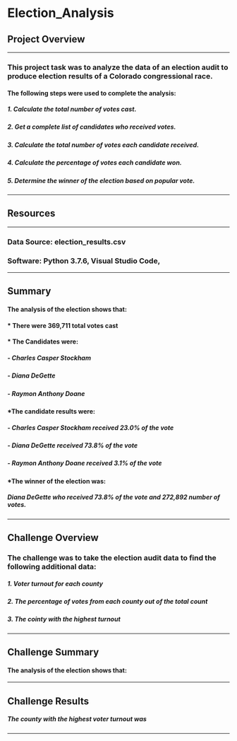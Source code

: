 # Election_Analysis
## Project Overview
---
### This project task was to analyze the data of an election audit to produce election results of a Colorado congressional race.
#### The following steps were used to complete the analysis:
##### 1. Calculate the total number of votes cast.
##### 2. Get a complete list of candidates who received votes.
##### 3. Calculate the total number of votes each candidate received.
##### 4. Calculate the percentage of votes each candidate won.
##### 5. Determine the winner of the election based on popular vote.
---
## Resources
---
### Data Source: election_results.csv
### Software: Python 3.7.6, Visual Studio Code,  
---
## Summary
#### The analysis of the election shows that:
#### * **There were 369,711 total votes cast**
#### * **The Candidates were:**
#####      - Charles Casper Stockham
#####      - Diana DeGette
#####      - Raymon Anthony Doane
#### *The candidate results were:
#####      - Charles Casper Stockham received 23.0% of the vote
#####      - Diana DeGette received 73.8% of the vote
#####      - Raymon Anthony Doane received 3.1% of the vote 
#### *The winner of the election was:
##### Diana DeGette who received 73.8% of the vote and 272,892 number of votes.
---
## Challenge Overview
### The challenge was to take the election audit data to find the following additional data:
##### 1. Voter turnout for each county
##### 2. The percentage of votes from each county out of the total count
##### 3. The cointy with the highest turnout
---
## Challenge Summary
#### The analysis of the election shows that:
---
## Challenge Results
##### The county with the highest voter turnout was
---

